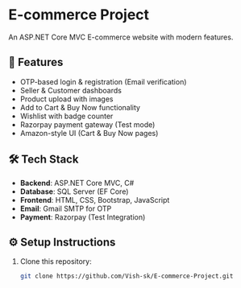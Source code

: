 # E-commerce Project

An ASP.NET Core MVC E-commerce website with modern features.

## 🚀 Features
- OTP-based login & registration (Email verification)
- Seller & Customer dashboards
- Product upload with images
- Add to Cart & Buy Now functionality
- Wishlist with badge counter
- Razorpay payment gateway (Test mode)
- Amazon-style UI (Cart & Buy Now pages)

## 🛠 Tech Stack
- **Backend**: ASP.NET Core MVC, C#
- **Database**: SQL Server (EF Core)
- **Frontend**: HTML, CSS, Bootstrap, JavaScript
- **Email**: Gmail SMTP for OTP
- **Payment**: Razorpay (Test Integration)

## ⚙️ Setup Instructions
1. Clone this repository:
   ```bash
   git clone https://github.com/Vish-sk/E-commerce-Project.git

